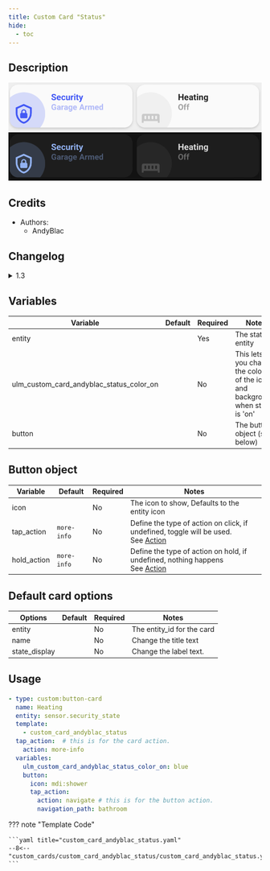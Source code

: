 ```yaml
---
title: Custom Card "Status"
hide:
  - toc
---
```

<!-- markdownlint-disable MD046 -->

## Description

![example-image-light](../../assets/img/custom_card_andyblac_status/custom_card_andyblac_status_light.png)
![example-image-dark](../../assets/img/custom_card_andyblac_status/custom_card_andyblac_status_dark.png)

## Credits

- Authors:
    - AndyBlac

## Changelog

<details>
<summary>1.3</summary>
Initial release
</details>

## Variables

| Variable                                 | Default | Required    | Notes             |
|------------------------------------------|---------|-------------|-------------------|
| entity                                   |         | Yes         | The status entity |
| ulm_custom_card_andyblac_status_color_on |         | No          | This lets you change the colour of the icon and background, when state is 'on' |
| button                                   |         | No          | The button object (see below) |

## Button object

| Variable    | Default         | Required  | Notes          | 
|-------------|-----------------|-----------|----------------|
| icon		    |                 | No	      | The icon to show, Defaults to the entity icon |
| tap_action  | `more-info`     | No        | Define the type of action on click, if undefined, toggle will be used.</br>See [Action](https://github.com/custom-cards/button-card#Action)| |
| hold_action | `more-info`     | No        | Define the type of action on hold, if undefined, nothing happens</br> See [Action](https://github.com/custom-cards/button-card#Action)| |

## Default card options

| Options              | Default         | Required         | Notes                      |
|----------------------|-----------------|------------------|----------------------------|
| entity               |                 | No               | The entity_id for the card |
| name                 |                 | No               | Change the title text      |
| state_display        |                 | No               | Change the label text.     |

## Usage

```yaml
- type: custom:button-card
  name: Heating
  entity: sensor.security_state
  template:
    - custom_card_andyblac_status
  tap_action:  # this is for the card action.
    action: more-info
  variables:
    ulm_custom_card_andyblac_status_color_on: blue
    button:
      icon: mdi:shower
      tap_action:
        action: navigate # this is for the button action.
        navigation_path: bathroom
```

??? note "Template Code"

    ```yaml title="custom_card_andyblac_status.yaml"
    --8<-- "custom_cards/custom_card_andyblac_status/custom_card_andyblac_status.yaml"
    ```
